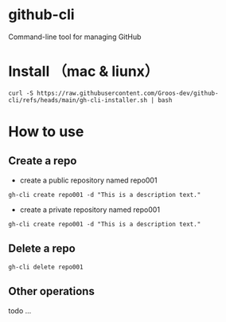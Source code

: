 # github-cli
Command-line tool for managing GitHub
# Install （mac & liunx）
```shell
curl -S https://raw.githubusercontent.com/Groos-dev/github-cli/refs/heads/main/gh-cli-installer.sh | bash
```
# How to use
## Create a repo
- create a public repository named repo001 
```shell
gh-cli create repo001 -d "This is a description text." 
```
- create a private repository named repo001
```shell
gh-cli create repo001 -d "This is a description text." 
```
## Delete a repo
```shell
gh-cli delete repo001 
```
## Other operations
todo ...

